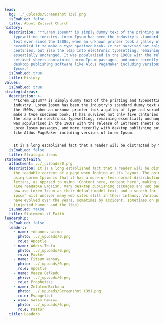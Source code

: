 ```yaml
---
lead:
  bg: ../_uploads/Screenshot (39).png
  isEnabled: false
  title: About Zetseat Church
history:
  description: "**Lorem Ipsum** is simply dummy text of the printing and
    typesetting industry. Lorem Ipsum has been the industry's standard dummy
    text ever since the 1500s, when an unknown printer took a galley of type and
    scrambled it to make a type specimen book. It has survived not only five
    centuries, but also the leap into electronic typesetting, remaining
    essentially unchanged. It was popularised in the 1960s with the release of
    Letraset sheets containing Lorem Ipsum passages, and more recently with
    desktop publishing software like Aldus PageMaker including versions of Lorem
    Ipsum."
  isEnabled: true
  title: History
values:
  isEnabled: true
strategicAreas:
  description: >-
    **Lorem Ipsum** is simply dummy text of the printing and typesetting
    industry. Lorem Ipsum has been the industry's standard dummy text ever since
    the 1500s, when an unknown printer took a galley of type and scrambled it to
    make a type specimen book. It has survived not only five centuries, but also
    the leap into electronic typesetting, remaining essentially unchanged. It
    was popularised in the 1960s with the release of Letraset sheets containing
    Lorem Ipsum passages, and more recently with desktop publishing software
    like Aldus PageMaker including versions of Lorem Ipsum.


    It is a long established fact that a reader will be distracted by the readable content of a page when looking at its layout. The point of using Lorem Ipsum is that it has a more-or-less normal distribution of letters, as opposed to using 'Content here, content here', making it look like readable English. Many desktop publishing packages and web page editors now use Lorem Ipsum as their default model text, and a search for 'lorem ipsum' will uncover many web sites still in their infancy. Various versions have evolved over the years, sometimes by accident, sometimes on purpose (injected humour and the like).
  isEnabled: false
  title: Strategic Areas
statementOfFaith:
  attachment: ../_uploads/0.png
  description: It is a long established fact that a reader will be distracted by
    the readable content of a page when looking at its layout. The point of
    using Lorem Ipsum is that it has a more-or-less normal distribution of
    letters, as opposed to using 'Content here, content here', making it look
    like readable English. Many desktop publishing packages and web page editors
    now use Lorem Ipsum as their default model text, and a search for 'lorem
    ipsum' will uncover many web sites still in their infancy. Various versions
    have evolved over the years, sometimes by accident, sometimes on purpose
    (injected humour and the like).
  isEnabled: false
  title: Statement of Faith
leadership:
  isEnabled: false
  leaders:
    - name: Yohannes Girma
      photo: ../_uploads/0.png
      role: Apostle
    - name: Addis Tesfu
      photo: ../_uploads/0.png
      role: Pastor
    - name: Fitsum Kahsay
      photo: ../_uploads/0.png
      role: Apostle
    - name: Meaza Befkadu
      photo: ../_uploads/0.png
      role: Prophetess
    - name: Zelalem Birhanu
      photo: ../_uploads/Screenshot (39).png
      role: Evangelist
    - name: Selam Demsew
      photo: ../_uploads/0.png
      role: Pastor
  title: Leaders
---
```

